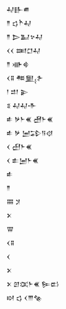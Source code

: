 <div class='block'>
<div class='line'>𒄷𒃲𒌑</div>
<div class='line'>𒈫 𒌓𒋻𒄷</div>
<div class='line'>𒈫 𒆕𒆏𒆳𒄷</div>
<div class='line'>𒌋𒌋 𒌅𒆸𒄷</div>
<div class='line'>𒈫 𒀝𒄵</div>
<div class='line'>𒌋𒐉 𒍣𒅅𒉿</div>
<div class='line'>𒁹 𒄥 𒉌</div>
<div class='line'>𒐏 𒄷𒄷𒋥</div>
<div class='line'>𒑐 𒃻𒈨𒌍 𒍇𒈨𒌍</div>
<div class='line'>𒑐 𒃻 𒅁𒁉𒀀𒋼</div>
<div class='line'>𒌋 𒍎𒈨𒌍</div>
<div class='line'>𒌋 𒉺𒅁𒈨𒌍</div>
<div class='line'>𒑐</div>
<div class='line'>𒈫</div>
<div class='line'>𒐍 𒋡</div>
<div class='line'>𒉽</div>
<div class='line'>𒐌</div>
<div class='line'>𒌋𒐉</div>
<div class='line'>𒌋</div>
<div class='line'>𒉽</div>
<div class='line'>𒉽 𒇻𒀬𒈨𒌍 𒌉𒆗</div>
<div class='line'>𒊭 𒌓 𒌋𒐈𒆚</div>
</div>